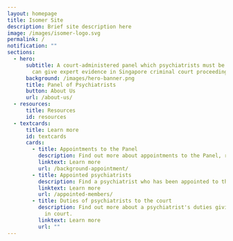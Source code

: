 ```yaml
---
layout: homepage
title: Isomer Site
description: Brief site description here
image: /images/isomer-logo.svg
permalink: /
notification: ""
sections:
  - hero:
      subtitle: A court-administered panel which psychiatrists must be on before they
        can give expert evidence in Singapore criminal court proceedings.
      background: /images/hero-banner.png
      title: Panel of Psychiatrists
      button: About Us
      url: /about-us/
  - resources:
      title: Resources
      id: resources
  - textcards:
      title: Learn more
      id: textcards
      cards:
        - title: Appointments to the Panel
          description: Find out more about appointments to the Panel, revocations, and more.
          linktext: Learn more
          url: /background-appointment/
        - title: Appointed psychiatrists
          description: Find a psychiatrist who has been appointed to the Panel.
          linktext: Learn more
          url: /appointed-members/
        - title: Duties of psychiatrists to the court
          description: Find out more about a psychiatrist's duties giving expert evidence
            in court.
          linktext: Learn more
          url: ""
---
```

